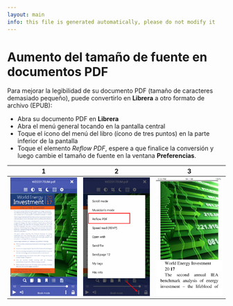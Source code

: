 ```yaml
---
layout: main
info: this file is generated automatically, please do not modify it
---
```


# Aumento del tamaño de fuente en documentos PDF

Para mejorar la legibilidad de su documento PDF (tamaño de caracteres demasiado pequeño), puede convertirlo en **Librera** a otro formato de archivo (EPUB):
* Abra su documento PDF en **Librera**
* Abra el menú general tocando en la pantalla central
* Toque el ícono del menú del libro (ícono de tres puntos) en la parte inferior de la pantalla
* Toque el elemento _Reflow PDF_, espere a que finalice la conversión y luego cambie el tamaño de fuente en la ventana **Preferencias**.

|1|2|3|
|-|-|-|
|![](1.png)|![](2.png)|![](3.png)|
